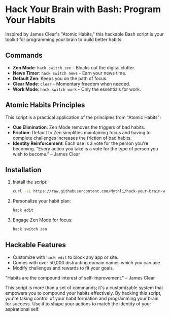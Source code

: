 # Hack Your Brain with Bash: Program Your Habits

Inspired by James Clear's "Atomic Habits," this hackable Bash script is your toolkit for programming your brain to build better habits.

## Commands

- **Zen Mode**: `hack switch zen` - Blocks out the digital clutter.
- **News Timer**: `hack switch news` - Earn your news time.
- **Default Zen**: Keeps you on the path of focus.
- **Clear Mode**: `clear` - Momentary freedom when needed.
- **Work Mode**: `hack switch work` - Only the essentials for work.

## Atomic Habits Principles

This script is a practical application of the principles from "Atomic Habits":

- **Cue Elimination**: Zen Mode removes the triggers of bad habits.
- **Friction**: Default to Zen simplifies maintaining focus and having to complete challenges increases the friction of bad habits.
- **Identity Reinforcement**: Each use is a vote for the person you're becoming.
  "Every action you take is a vote for the type of person you wish to become." – James Clear

## Installation

1. Install the script:
   ```bash
   curl -sL https://raw.githubusercontent.com/Mythli/hack-your-brain-with-bash/main/src/download.sh | bash
   ```
2. Personalize your habit plan:
   ```bash
   hack edit
   ```
3. Engage Zen Mode for focus:
   ```bash
   hack switch zen
   ```

## Hackable Features
- Customize with `hack edit` to block any app or site.
- Comes with over 50,000 distracting domain names which you can use
- Modify challenges and rewards to fit your goals.

"Habits are the compound interest of self-improvement." – James Clear

This script is more than a set of commands; it's a customizable system that empowers you to compound your habits effectively. By hacking this script, you're taking control of your habit formation and programming your brain for success. Use it to shape your actions to match the identity of your aspirational self.
